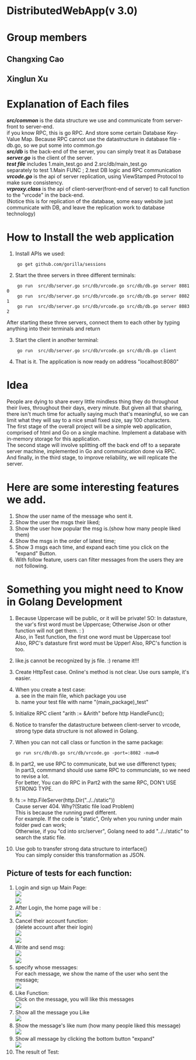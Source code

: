 # DistributedWebApp(v 3.0)
# Group members
## Changxing Cao
## Xinglun Xu

# Explanation of Each files
***src/common*** is the data structure we use and communicate from server-front to server-end.   
      if you know RPC, this is go RPC. And store some certain Database Key-Value Map. Because RPC cannot use the datastructure in database file - db.go, so we put some into common.go  
***src/db***  is the back-end of the server, you can simply treat it as Database  
***server.go*** is the client of the server.    
***test file*** includes 1.main_test.go and 2.src/db/main_test.go    
      separately to test 1.Main FUNC ; 2.test DB logic and RPC communication   
***vrcode.go*** is the api of server replication, using ViewStamped Protocol to make sure consistency.  
***vrproxy.class*** is the api of client-server(front-end of server) to call function to the "vrcode" in the back-end.  
      (Notice this is for replication of the database, some easy website just communicate with DB, and leave the replication work to database technology)


# How to Install the web application
1.  Install APIs we used:   
```
    go get github.com/gorilla/sessions    
```           


2.  Start the three servers in three different terminals:
```
    go run  src/db/server.go src/db/vrcode.go src/db/db.go server 8081 0   
    go run  src/db/server.go src/db/vrcode.go src/db/db.go server 8082 1
    go run  src/db/server.go src/db/vrcode.go src/db/db.go server 8083 2
``` 	
After starting these three servers, connect them to each other by typing anything into their terminals and return

3.  Start the client in another terminal:
```
    go run  src/db/server.go src/db/vrcode.go src/db/db.go client
```  

4.  That is it. The application is now ready on address "localhost:8080"


# Idea       
People are dying to share every little mindless thing they do throughout their lives, throughout their days, every minute. But given all that sharing, there isn't much time for actually saying much that's meaningful, so we can limit what they will say to a nice small fixed size, say 100 characters.   
The first stage of the overall project will be a simple web application, comprised of html and Go on a single machine. Implement a database with in-memory storage for this application.   
The second stage will involve splitting off the back end off to a separate server machine, implemented in Go and communication done via RPC.    
And finally, in the third stage, to improve reliability, we will replicate the server.    


# Here are some interesting features we add.       
1.  Show the user name of the message who sent it.
2.  Show the user the msgs their liked;
3.  Show the user how popular the msg is.(show how many people liked them)
4.  Show the msgs in the order of latest time;
5.  Show 3 msgs each time, and expand each time you click on the "expand" Button.
6.  With follow feature, users can filter messages from the users they are not following.


# Something you might need to Know in Golang Development
1.  Because Uppercase will be public, or it will be private! SO:
    In datasture, the var's first word must be Uppercase; Otherwise Json or other function will not get them. : )         
    Also, in Test function, the first one word must be Uppercase too!  
    Also, RPC's datasture first word must be Upper!
    Also, RPC's function is too.
2.  like.js cannot be recognized by js file. :) rename it!!!
3.  Create HttpTest case. Online's method is not clear. Use ours sample, it's easier.
4.  When you create a test case:					
	 a. see in the main file, which package you use					
	 b. name your test file with name "(main_package)_test"
5. 	Initialize RPC client "arith := &Arith" before http HandleFunc();   
6.  Notice to transfer the datastructure between client-server to vrcode, strong type data structure is not allowed in Golang.
7.  When you can not call class or function in the same package:    
    ```
    go run src/db/db.go src/db/vrcode.go -port=:8082 -num=0
    ```
8.  In part2, we use RPC to communicate, but we use differenct types;  
    In part3, commmand should use same RPC to communciate, so we need to revise a lot.  
    For better, You can do RPC in Part2 with the same RPC, DON't USE STRONG TYPE.
9.  fs := http.FileServer(http.Dir("../../static"))    
    Cause server 404. Why?(Static file load Problem)     
    This is because the running pwd different.   
    For example. If the code is "static", Only when you runing under main folder pwd can work;    
    Otherwise, if you "cd into src/server", Golang need to add "../../static" to search the static file.  

10. Use gob to transfer strong data structure to interface{}  
    You can simply consider this transformation as JSON.  


## Picture of tests for each function:
1.  Login and sign up Main Page:              
![](img/img01.png)      
![](img/img11.png)   
2.  After Login, the home page will be :        
![](img/img02.png)  
3.  Cancel their account function:              
    (delete account after their login)                  
![](img/img03.jpeg)       
![](img/img04.png)    
4.   Write and send msg:            
![](img/img05.png)         
![](img/img06.png)     
5.  specify whose messages:                 
    For each message, we show the name of the user who sent the message;                  
![](img/img07.jpeg)           
6.  Like Function:            
    Click on the message, you will like this messages             
![](img/img08.png)              
7.  Show all the message you Like           
![](img/img10.png)      
8.  Show the message's like num (how many people liked this message)              
![](img/img09.png)      
9.  Show all message by clicking the bottom button "expand"           
![](img/img12.png)				
10. The result of Test:
